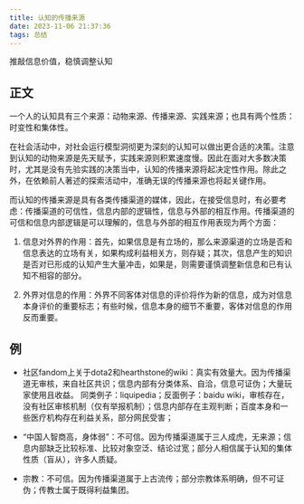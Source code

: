 ```yaml
---
title: 认知的传播来源
date: 2023-11-06 21:37:36
tags: 总结
---
```


推敲信息价值，稳慎调整认知

<!--more-->

## 正文

一个人的认知具有三个来源：动物来源、传播来源、实践来源；也具有两个性质：时变性和集体性。

在社会活动中，对社会运行模型洞彻更为深刻的认知可以做出更合适的决策。注意到认知的动物来源是先天赋予，实践来源则积累速度慢。因此在面对大多数决策时，尤其是没有先验实践的决策当中，认知的传播来源将起决定性作用。除此之外，在依赖前人著述的探索活动中，准确无误的传播来源也将起关键作用。

而认知的传播来源是具有各类传播渠道的媒体，因此，在接受信息时，有必要考虑：传播渠道的可信性，信息内部的逻辑性，信息与外部的相互作用。传播渠道的可信和信息内部逻辑是可以理解的，信息与外部的相互作用表现为两个方面：

1. 信息对外界的作用：首先，如果信息是有立场的，那么来源渠道的立场是否和信息表达的立场有关，如果构成利益相关方，则存疑；其次，信息产生的知识是否对已形成的认知产生大量冲击，如果是，则需要谨慎调整新信息和已有认知不相容的部分。

2. 外界对信息的作用：外界不同客体对信息的评价将作为新的信息，成为对信息本身评价的重要标志；有些时候，信息本身的细节不重要，客体对信息的作用反而重要。

## 例

- 社区fandom上关于dota2和hearthstone的wiki：真实有效量大。因为传播渠道无审核，来自社区共识；信息内部有分类体系、自洽，信息可证伪；大量玩家使用且收益。
 同类例子：liquipedia；反面例子：baidu wiki，审核存在，没有社区审核机制（仅有举报机制）；信息内部存在主观判断；百度本身和一些医疗机构存在利益关系，部分网民受害；

- “中国人智商高，身体弱”：不可信。因为传播渠道属于三人成虎，无来源；信息内部缺乏比较标准、比较对象空泛、结论过宽；部分人相信属于认知的集体性质（盲从），许多人质疑。

- 宗教：不可信。因为传播渠道属于上古流传；部分宗教体系明确，但不可证伪；传教士属于既得利益集团。

